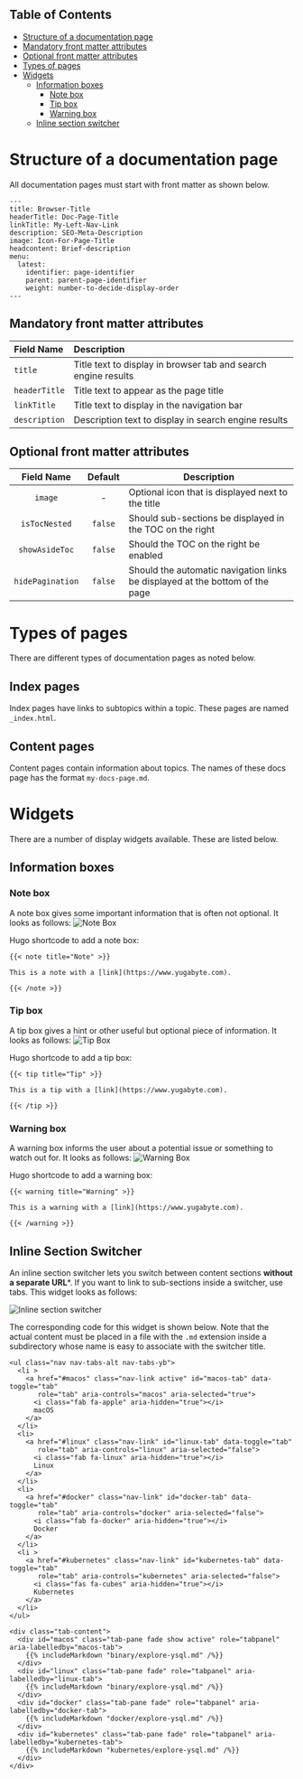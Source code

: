 
## Table of Contents

- [Structure of a documentation page](#structure-of-each-page)
- [Mandatory front matter attributes](#mandatory-front-matter-attributes)
- [Optional front matter attributes](#optional-front-matter-attributes)
- [Types of pages](#types-of-pages)
- [Widgets](#widgets)
  - [Information boxes](#information-boxes)
    - [Note box](#note-box)
    - [Tip box](#tip-box)
    - [Warning box](#warning-box)
  - [Inline section switcher](#inline-section-switcher)

# Structure of a documentation page

All documentation pages must start with front matter as shown below.

```
---
title: Browser-Title
headerTitle: Doc-Page-Title
linkTitle: My-Left-Nav-Link
description: SEO-Meta-Description
image: Icon-For-Page-Title
headcontent: Brief-description
menu:
  latest:
    identifier: page-identifier
    parent: parent-page-identifier
    weight: number-to-decide-display-order
---
```

## Mandatory front matter attributes

| Field Name      | Description                                                    |
| :-------------- | :------------------------------------------------------------- |
| `title`         | Title text to display in browser tab and search engine results |
| `headerTitle`   | Title text to appear as the page title                         |
| `linkTitle`     | Title text to display in the navigation bar                    |
| `description`   | Description text to display in search engine results           |

## Optional front matter attributes

| Field Name      | Default | Description           |
| :-------------: | :-----: | --------------------- |
| `image`         | -       | Optional icon that is displayed next to the title |
| `isTocNested`   | `false` | Should sub-sections be displayed in the TOC on the right |
| `showAsideToc`  | `false` | Should the TOC on the right be enabled |
| `hidePagination`| `false` | Should the automatic navigation links be displayed at the bottom of the page |

# Types of pages

There are different types of documentation pages as noted below.

## Index pages

Index pages have links to subtopics within a topic. These pages are named `_index.html`.

## Content pages

Content pages contain information about topics. The names of these docs page has the format `my-docs-page.md`.

# Widgets

There are a number of display widgets available. These are listed below.

## Information boxes

### Note box

A note box gives some important information that is often not optional. It looks as follows:
![Note Box](https://raw.githubusercontent.com/yugabyte/docs/master/contributing/info-box-NOTE.png)

Hugo shortcode to add a note box:

```
{{< note title="Note" >}}

This is a note with a [link](https://www.yugabyte.com).

{{< /note >}}
```

### Tip box

A tip box gives a hint or other useful but optional piece of information. It looks as follows:
![Tip Box](https://raw.githubusercontent.com/yugabyte/docs/master/contributing/info-box-TIP.png)

Hugo shortcode to add a tip box:

```
{{< tip title="Tip" >}}

This is a tip with a [link](https://www.yugabyte.com).

{{< /tip >}}
```

### Warning box

A warning box informs the user about a potential issue or something to watch out for. It looks as follows:
![Warning Box](https://raw.githubusercontent.com/yugabyte/docs/master/contributing/info-box-WARNING.png)

Hugo shortcode to add a warning box:

```
{{< warning title="Warning" >}}

This is a warning with a [link](https://www.yugabyte.com).

{{< /warning >}}
```

## Inline Section Switcher

An inline section switcher lets you switch between content sections **without a separate URL***. If you want to link to sub-sections inside a switcher, use tabs. This widget looks as follows:

![Inline section switcher](https://raw.githubusercontent.com/yugabyte/docs/master/contributing/inline-section-switcher.png)

The corresponding code for this widget is shown below. Note that the actual content must be placed in a file with the `.md` extension inside a subdirectory whose name is easy to associate with the switcher title.

```
<ul class="nav nav-tabs-alt nav-tabs-yb">
  <li >
    <a href="#macos" class="nav-link active" id="macos-tab" data-toggle="tab"
       role="tab" aria-controls="macos" aria-selected="true">
      <i class="fab fa-apple" aria-hidden="true"></i>
      macOS
    </a>
  </li>
  <li>
    <a href="#linux" class="nav-link" id="linux-tab" data-toggle="tab" 
       role="tab" aria-controls="linux" aria-selected="false">
      <i class="fab fa-linux" aria-hidden="true"></i>
      Linux
    </a>
  </li>
  <li>
    <a href="#docker" class="nav-link" id="docker-tab" data-toggle="tab"
       role="tab" aria-controls="docker" aria-selected="false">
      <i class="fab fa-docker" aria-hidden="true"></i>
      Docker
    </a>
  </li>
  <li >
    <a href="#kubernetes" class="nav-link" id="kubernetes-tab" data-toggle="tab"
       role="tab" aria-controls="kubernetes" aria-selected="false">
      <i class="fas fa-cubes" aria-hidden="true"></i>
      Kubernetes
    </a>
  </li>
</ul>

<div class="tab-content">
  <div id="macos" class="tab-pane fade show active" role="tabpanel" aria-labelledby="macos-tab">
    {{% includeMarkdown "binary/explore-ysql.md" /%}}
  </div>
  <div id="linux" class="tab-pane fade" role="tabpanel" aria-labelledby="linux-tab">
    {{% includeMarkdown "binary/explore-ysql.md" /%}}
  </div>
  <div id="docker" class="tab-pane fade" role="tabpanel" aria-labelledby="docker-tab">
    {{% includeMarkdown "docker/explore-ysql.md" /%}}
  </div>
  <div id="kubernetes" class="tab-pane fade" role="tabpanel" aria-labelledby="kubernetes-tab">
    {{% includeMarkdown "kubernetes/explore-ysql.md" /%}}
  </div>
</div>
```
